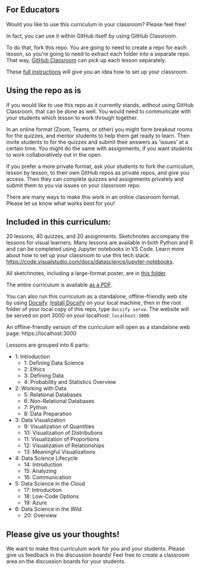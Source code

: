 ## For Educators

Would you like to use this curriculum in your classroom? Please feel free!

In fact, you can use it within GitHub itself by using GitHub Classroom.

To do that, fork this repo. You are going to need to create a repo for each lesson, so you're going to need to extract each folder into a separate repo. That way, [GitHub Classroom](https://classroom.github.com/classrooms) can pick up each lesson separately. 

These [full instructions](https://github.blog/2020-03-18-set-up-your-digital-classroom-with-github-classroom/) will give you an idea how to set up your classroom.

## Using the repo as is

If you would like to use this repo as it currently stands, without using GitHub Classroom, that can be done as well. You would need to communicate with your students which lesson to work through together.

In an online format (Zoom, Teams, or other) you might form breakout rooms for the quizzes, and mentor students to help them get ready to learn. Then invite students to for the quizzes and submit their answers as 'issues' at a certain time. You might do the same with assignments, if you want students to work collaboratively out in the open.

If you prefer a more private format, ask your students to fork the curriculum, lesson by lesson, to their own GitHub repos as private repos, and give you access. Then they can complete quizzes and assignments privately and submit them to you via issues on your classroom repo.

There are many ways to make this work in an online classroom format. Please let us know what works best for you!

## Included in this curriculum:

20 lessons, 40 quizzes, and 20 assignments. Sketchnotes accompany the lessons for visual learners. Many lessons are available in both Python and R and can be completed using Jupyter notebooks in VS Code. Learn more about how to set up your classroom to use this tech stack: https://code.visualstudio.com/docs/datascience/jupyter-notebooks.

All sketchnotes, including a large-format poster, are in [this folder](./sketchnotes/).

The entire curriculum is available [as a PDF](./pdf/readme.pdf).

You can also run this curriculum as a standalone, offline-friendly web site by using [Docsify](https://docsify.js.org/#/). [Install Docsify](https://docsify.js.org/#/quickstart) on your local machine, then in the root folder of your local copy of this repo, type `docsify serve`. The website will be served on port 3000 on your localhost: `localhost:3000`.

An offline-friendly version of the curriculum will open as a standalone web page: https://localhost:3000

Lessons are grouped into 6 parts:

- 1: Introduction
    - 1: Defining Data Science
    - 2: Ethics
    - 3: Defining Data
    - 4: Probability and Statistics Overview
- 2: Working with Data
    - 5: Relational Databases
    - 6: Non-Relational Databases
    - 7: Python
    - 8: Data Preparation
- 3: Data Visualization
    - 9: Visualization of Quantities
    - 10: Visualization of Distributions
    - 11: Visualization of Proportions
    - 12: Visualization of Relationships
    - 13: Meaningful Visualizations
- 4: Data Science Lifecycle
    - 14: Introduction
    - 15: Analyzing
    - 16: Communication
- 5: Data Science in the Cloud
    - 17: Introduction
    - 18: Low-Code Options
    - 19: Azure
- 6: Data Science in the Wild
    - 20: Overview

## Please give us your thoughts!

We want to make this curriculum work for you and your students. Please give us feedback in the discussion boards! Feel free to create a classroom area on the discussion boards for your students.

